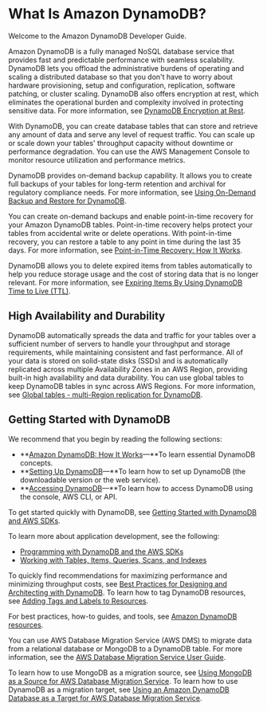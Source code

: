 # What Is Amazon DynamoDB?<a name="Introduction"></a>

Welcome to the Amazon DynamoDB Developer Guide\.

Amazon DynamoDB is a fully managed NoSQL database service that provides fast and predictable performance with seamless scalability\. DynamoDB lets you offload the administrative burdens of operating and scaling a distributed database so that you don't have to worry about hardware provisioning, setup and configuration, replication, software patching, or cluster scaling\. DynamoDB also offers encryption at rest, which eliminates the operational burden and complexity involved in protecting sensitive data\. For more information, see [DynamoDB Encryption at Rest](EncryptionAtRest.md)\.

With DynamoDB, you can create database tables that can store and retrieve any amount of data and serve any level of request traffic\. You can scale up or scale down your tables' throughput capacity without downtime or performance degradation\. You can use the AWS Management Console to monitor resource utilization and performance metrics\.

DynamoDB provides on\-demand backup capability\. It allows you to create full backups of your tables for long\-term retention and archival for regulatory compliance needs\. For more information, see [Using On\-Demand Backup and Restore for DynamoDB](BackupRestore.md)\.

 You can create on\-demand backups and enable point\-in\-time recovery for your Amazon DynamoDB tables\. Point\-in\-time recovery helps protect your tables from accidental write or delete operations\. With point\-in\-time recovery, you can restore a table to any point in time during the last 35 days\. For more information, see [Point\-in\-Time Recovery: How It Works](PointInTimeRecovery_Howitworks.md)\.

 DynamoDB allows you to delete expired items from tables automatically to help you reduce storage usage and the cost of storing data that is no longer relevant\. For more information, see [Expiring Items By Using DynamoDB Time to Live \(TTL\)](TTL.md)\.

## High Availability and Durability<a name="ddb_highavailability"></a>

DynamoDB automatically spreads the data and traffic for your tables over a sufficient number of servers to handle your throughput and storage requirements, while maintaining consistent and fast performance\. All of your data is stored on solid\-state disks \(SSDs\) and is automatically replicated across multiple Availability Zones in an AWS Region, providing built\-in high availability and data durability\. You can use global tables to keep DynamoDB tables in sync across AWS Regions\. For more information, see [Global tables \- multi\-Region replication for DynamoDB](GlobalTables.md)\.

## Getting Started with DynamoDB<a name="ddb_getstarted"></a>

We recommend that you begin by reading the following sections:
+ **[Amazon DynamoDB: How It Works](HowItWorks.md)—**To learn essential DynamoDB concepts\.
+ **[Setting Up DynamoDB](SettingUp.md)—**To learn how to set up DynamoDB \(the downloadable version or the web service\)\.
+ **[Accessing DynamoDB](AccessingDynamoDB.md)—**To learn how to access DynamoDB using the console, AWS CLI, or API\.

To get started quickly with DynamoDB, see [Getting Started with DynamoDB and AWS SDKs](GettingStarted.md)\.

To learn more about application development, see the following:
+ [Programming with DynamoDB and the AWS SDKs](Programming.md)
+ [Working with Tables, Items, Queries, Scans, and Indexes](WorkingWithDynamo.md)

 To quickly find recommendations for maximizing performance and minimizing throughput costs, see [Best Practices for Designing and Architecting with DynamoDB](best-practices.md)\. To learn how to tag DynamoDB resources, see [Adding Tags and Labels to Resources](Tagging.md)\.

For best practices, how\-to guides, and tools, see [Amazon DynamoDB resources](https://aws.amazon.com/dynamodb/resources/)\. 

You can use AWS Database Migration Service \(AWS DMS\) to migrate data from a relational database or MongoDB to a DynamoDB table\. For more information, see the [AWS Database Migration Service User Guide](https://docs.aws.amazon.com/dms/latest/userguide/)\.

To learn how to use MongoDB as a migration source, see [Using MongoDB as a Source for AWS Database Migration Service](https://docs.aws.amazon.com/dms/latest/userguide/CHAP_Source.MongoDB.html)\. To learn how to use DynamoDB as a migration target, see [Using an Amazon DynamoDB Database as a Target for AWS Database Migration Service](https://docs.aws.amazon.com/dms/latest/userguide/CHAP_Target.DynamoDB.html)\.